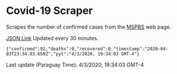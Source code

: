 # Covid-19 Scraper

Scrapes the number of confirmed cases from the [MSPBS](https://www.mspbs.gov.py/covid-19.php) web page.

[JSON Link](https://jmayalag.github.io/covid19-scrape/cases.json)
Updated every 30 minutes.
```
{"confirmed":92,"deaths":0,"recovered":0,"timestamp":"2020-04-03T23:34:03.650Z","pyt":"4/3/2020, 19:34:03 GMT-4"}
```
Last update (Paraguay Time): 4/3/2020, 19:34:03 GMT-4